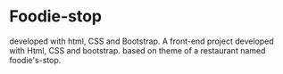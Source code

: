 # Foodie-stop
developed with html, CSS and Bootstrap.
A front-end project developed with Html, CSS and bootstrap. 
based on theme of a restaurant named foodie's-stop.
